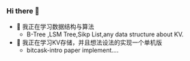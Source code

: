 ### Hi there 👋

- 🌱 我正在学习数据结构与算法
    -   B-Tree ,LSM Tree,Sikp List,any data structure about KV.
- 🌱 我正在学习KV存储，并且想法设法的实现一个单机版
    -   bitcask-intro paper implement....
